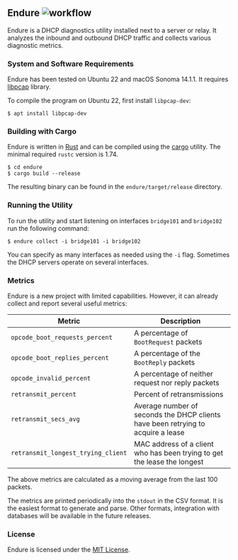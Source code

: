## Endure ![workflow](https://github.com/msiodelski/endure/actions/workflows/rust.yml/badge.svg)

Endure is a DHCP diagnostics utility installed next to a server or relay. It analyzes the inbound and outbound DHCP traffic and collects various diagnostic metrics.

### System and Software Requirements

Endure has been tested on Ubuntu 22 and macOS Sonoma 14.1.1. It requires [libpcap](https://www.tcpdump.org) library.

To compile the program on Ubuntu 22, first install `libpcap-dev`:

```
$ apt install libpcap-dev
```

### Building with Cargo

Endure is written in [Rust](https://www.rust-lang.org) and can be compiled using the [cargo](https://doc.rust-lang.org/cargo/) utility. The minimal required `rustc` version is 1.74.

```
$ cd endure
$ cargo build --release
```

The resulting binary can be found in the `endure/target/release` directory.

### Running the Utility

To run the utility and start listening on interfaces `bridge101` and `bridge102` run the following command:

```
$ endure collect -i bridge101 -i bridge102
```

You can specify as many interfaces as needed using the `-i` flag. Sometimes the DHCP servers operate on several interfaces.

### Metrics

Endure is a new project with limited capabilities. However, it can already collect and report several useful metrics:

| Metric | Description |
|--------|-------------|
|`opcode_boot_requests_percent`|A percentage of `BootRequest` packets|
|`opcode_boot_replies_percent`|A percentage of the `BootReply` packets|
|`opcode_invalid_percent`|A percentage of neither request nor reply packets|
|`retransmit_percent`|Percent of retransmissions|
|`retransmit_secs_avg`|Average number of seconds the DHCP clients have been retrying to acquire a lease|
|`retransmit_longest_trying_client`|MAC address of a client who has been trying to get the lease the longest|

The above metrics are calculated as a moving average from the last 100 packets.

The metrics are printed periodically into the `stdout` in the CSV format. It is the easiest format to generate and parse. Other formats, integration with databases will be available in the future releases.

### License

Endure is licensed under the [MIT License](https://github.com/msiodelski/endure/blob/main/LICENSE).
